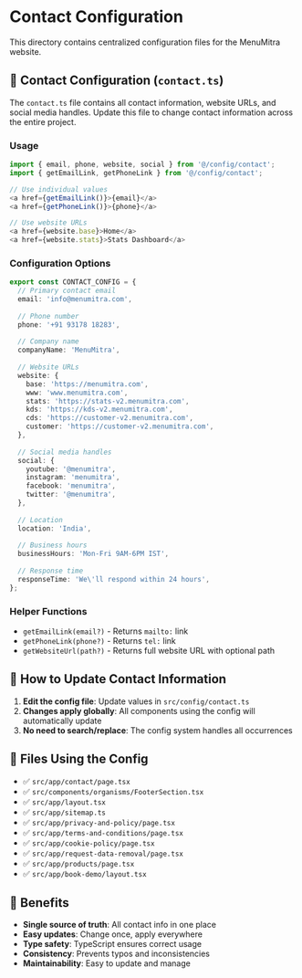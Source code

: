# Contact Configuration

This directory contains centralized configuration files for the MenuMitra website.

## 📧 Contact Configuration (`contact.ts`)

The `contact.ts` file contains all contact information, website URLs, and social media handles. Update this file to change contact information across the entire project.

### Usage

```typescript
import { email, phone, website, social } from '@/config/contact';
import { getEmailLink, getPhoneLink } from '@/config/contact';

// Use individual values
<a href={getEmailLink()}>{email}</a>
<a href={getPhoneLink()}>{phone}</a>

// Use website URLs
<a href={website.base}>Home</a>
<a href={website.stats}>Stats Dashboard</a>
```

### Configuration Options

```typescript
export const CONTACT_CONFIG = {
  // Primary contact email
  email: 'info@menumitra.com',
  
  // Phone number
  phone: '+91 93178 18283',
  
  // Company name
  companyName: 'MenuMitra',
  
  // Website URLs
  website: {
    base: 'https://menumitra.com',
    www: 'www.menumitra.com',
    stats: 'https://stats-v2.menumitra.com',
    kds: 'https://kds-v2.menumitra.com',
    cds: 'https://customer-v2.menumitra.com',
    customer: 'https://customer-v2.menumitra.com',
  },
  
  // Social media handles
  social: {
    youtube: '@menumitra',
    instagram: 'menumitra',
    facebook: 'menumitra',
    twitter: '@menumitra',
  },
  
  // Location
  location: 'India',
  
  // Business hours
  businessHours: 'Mon-Fri 9AM-6PM IST',
  
  // Response time
  responseTime: 'We\'ll respond within 24 hours',
};
```

### Helper Functions

- `getEmailLink(email?)` - Returns `mailto:` link
- `getPhoneLink(phone?)` - Returns `tel:` link  
- `getWebsiteUrl(path?)` - Returns full website URL with optional path

## 🔄 How to Update Contact Information

1. **Edit the config file**: Update values in `src/config/contact.ts`
2. **Changes apply globally**: All components using the config will automatically update
3. **No need to search/replace**: The config system handles all occurrences

## 📁 Files Using the Config

- ✅ `src/app/contact/page.tsx`
- ✅ `src/components/organisms/FooterSection.tsx`
- ✅ `src/app/layout.tsx`
- ✅ `src/app/sitemap.ts`
- ✅ `src/app/privacy-and-policy/page.tsx`
- ✅ `src/app/terms-and-conditions/page.tsx`
- ✅ `src/app/cookie-policy/page.tsx`
- ✅ `src/app/request-data-removal/page.tsx`
- ✅ `src/app/products/page.tsx`
- ✅ `src/app/book-demo/layout.tsx`

## 🚀 Benefits

- **Single source of truth**: All contact info in one place
- **Easy updates**: Change once, apply everywhere
- **Type safety**: TypeScript ensures correct usage
- **Consistency**: Prevents typos and inconsistencies
- **Maintainability**: Easy to update and manage
